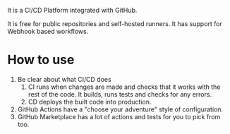 It is a CI/CD Platform integrated with GitHub.

It is free for public repositories and self-hosted runners.
It has support for Webhook based workflows.

# How to use
1. Be clear about what CI/CD does
	1. CI runs when changes are made and checks that it works with the rest of the code. It builds, runs tests and checks for any errors.
	2. CD deploys the built code into production.
2. GitHub Actions have a "choose your adventure" style of configuration.
3. GitHub Marketplace has a lot of actions and tests for you to pick from too.